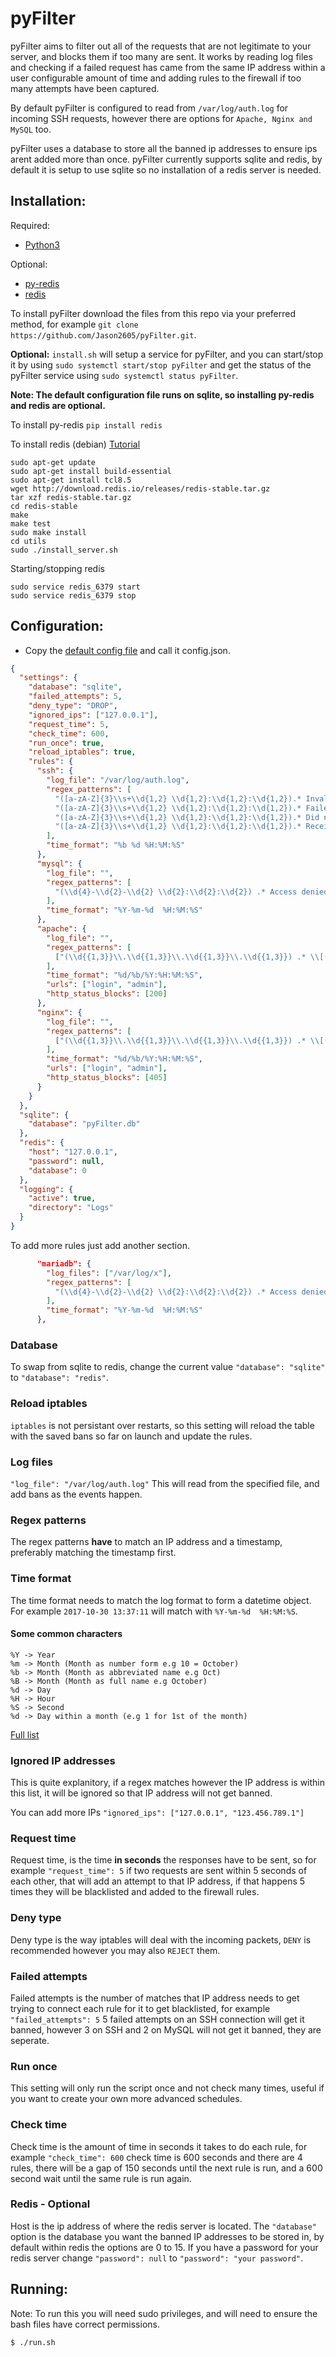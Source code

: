 # pyFilter
pyFilter aims to filter out all of the requests that are not legitimate to your server, and blocks them if too many are sent. It works by reading log files and checking if a failed request has came from the same IP address within a user configurable amount of time and adding rules to the firewall if too many attempts have been captured.

By default pyFilter is configured to read from `/var/log/auth.log` for incoming SSH requests, however there are options for `Apache, Nginx and MySQL` too.

pyFilter uses a database to store all the banned ip addresses to ensure ips arent added more than once. pyFilter currently supports sqlite and redis, by default it is setup to use sqlite so no installation of a redis server is needed.

Installation:
-------------

Required:
- [Python3](http://www.python.org)

Optional:
- [py-redis](https://pypi.python.org/pypi/redis)
- [redis](https://redis.io)

To install pyFilter download the files from this repo via your preferred method, for example `git clone https://github.com/Jason2605/pyFilter.git`.

**Optional:** `install.sh` will setup a service for pyFilter, and you can start/stop it by using `sudo systemctl start/stop pyFilter` and get the status of the pyFilter service using `sudo systemctl status pyFilter`.

**Note: The default configuration file runs on sqlite, so installing py-redis and redis are optional.**

To install py-redis
  `pip install redis`
  
To install redis (debian)
[Tutorial](https://www.digitalocean.com/community/tutorials/how-to-install-and-use-redis)
   ```
   sudo apt-get update
   sudo apt-get install build-essential
   sudo apt-get install tcl8.5
   wget http://download.redis.io/releases/redis-stable.tar.gz
   tar xzf redis-stable.tar.gz
   cd redis-stable
   make
   make test
   sudo make install
   cd utils
   sudo ./install_server.sh
   ```
   
Starting/stopping redis
  ```
  sudo service redis_6379 start
  sudo service redis_6379 stop
  ```
  
Configuration:
-------------

- Copy the [default config file](https://github.com/Jason2605/pyFilter/blob/master/Config/config.default.json) and call it config.json.
```json
{
  "settings": {
    "database": "sqlite",
    "failed_attempts": 5,
    "deny_type": "DROP",
    "ignored_ips": ["127.0.0.1"],
    "request_time": 5,
    "check_time": 600,
    "run_once": true,
    "reload_iptables": true,
    "rules": {
      "ssh": {
        "log_file": "/var/log/auth.log",
        "regex_patterns": [
          "([a-zA-Z]{3}\\s+\\d{1,2} \\d{1,2}:\\d{1,2}:\\d{1,2}).* Invalid user .* from (.*) port (.*)",
          "([a-zA-Z]{3}\\s+\\d{1,2} \\d{1,2}:\\d{1,2}:\\d{1,2}).* Failed password for .* from (.*) port (.*)",
          "([a-zA-Z]{3}\\s+\\d{1,2} \\d{1,2}:\\d{1,2}:\\d{1,2}).* Did not receive identification string from (.*) port (.*)",
          "([a-zA-Z]{3}\\s+\\d{1,2} \\d{1,2}:\\d{1,2}:\\d{1,2}).* Received disconnect from (.*) port (.*):\\d{0,4}: .*"
        ],
        "time_format": "%b %d %H:%M:%S"
      },
      "mysql": {
        "log_file": "",
        "regex_patterns": [
          "(\\d{4}-\\d{2}-\\d{2} \\d{2}:\\d{2}:\\d{2}) .* Access denied for user '.*'@'(.*)' .*"
        ],
        "time_format": "%Y-%m-%d  %H:%M:%S"
      },
      "apache": {
        "log_file": "",
        "regex_patterns": [
          ["(\\d{{1,3}}\\.\\d{{1,3}}\\.\\d{{1,3}}\\.\\d{{1,3}}) .* \\[(.*)\\] \"POST /({}) HTTP/1.1\" (\\d{{0,3}})", "urls"]
        ],
        "time_format": "%d/%b/%Y:%H:%M:%S",
        "urls": ["login", "admin"],
        "http_status_blocks": [200]
      },
      "nginx": {
        "log_file": "",
        "regex_patterns": [
          ["(\\d{{1,3}}\\.\\d{{1,3}}\\.\\d{{1,3}}\\.\\d{{1,3}}) .* \\[(.*)\\] \"POST /({}) HTTP/1.1\" (\\d{{0,3}})", "urls"]
        ],
        "time_format": "%d/%b/%Y:%H:%M:%S",
        "urls": ["login", "admin"],
        "http_status_blocks": [405]
      }
    }
  },
  "sqlite": {
    "database": "pyFilter.db"
  },
  "redis": {
    "host": "127.0.0.1",
    "password": null,
    "database": 0
  },
  "logging": {
    "active": true,
    "directory": "Logs"
  }
}
```
To add more rules just add another section.
```json
      "mariadb": {
        "log_files": ["/var/log/x"],
        "regex_patterns": [
          "(\\d{4}-\\d{2}-\\d{2} \\d{2}:\\d{2}:\\d{2}) .* Access denied for user '.*'@'(.*)' .*"
        ],
        "time_format": "%Y-%m-%d  %H:%M:%S"
      },
```
### Database

To swap from sqlite to redis, change the current value `"database": "sqlite"` to `"database": "redis"`.

### Reload iptables

`iptables` is not persistant over restarts, so this setting will reload the table with the saved bans so far on launch and update the rules.

### Log files

`"log_file": "/var/log/auth.log"` This will read from the specified file, and add bans as the events happen. 

### Regex patterns

The regex patterns **have** to match an IP address and a timestamp, preferably matching the timestamp first.

### Time format

The time format needs to match the log format to form a datetime object. For example `2017-10-30 13:37:11` will match with `%Y-%m-%d  %H:%M:%S`.

#### Some common characters
```
%Y -> Year
%m -> Month (Month as number form e.g 10 = October)
%b -> Month (Month as abbreviated name e.g Oct)
%B -> Month (Month as full name e.g October)
%d -> Day
%H -> Hour
%S -> Second
%d -> Day within a month (e.g 1 for 1st of the month)
```
[Full list](https://docs.python.org/3/library/datetime.html#strftime-strptime-behavior)

### Ignored IP addresses

This is quite explanitory, if a regex matches however the IP address is within this list, it will be ignored so that IP address will not get banned.

You can add more IPs
`"ignored_ips": ["127.0.0.1", "123.456.789.1"]`

### Request time

Request time, is the time **in seconds** the responses have to be sent, so for example `"request_time": 5` if two requests are sent within 5 seconds of each other, that will add an attempt to that IP address, if that happens 5 times they will be blacklisted and added to the firewall rules. 

### Deny type

Deny type is the way iptables will deal with the incoming packets, `DENY` is recommended however you may also `REJECT` them.

### Failed attempts

Failed attempts is the number of matches that IP address needs to get trying to connect each rule for it to get blacklisted, for example `"failed_attempts": 5` 5 failed attempts on an SSH connection will get it banned, however 3 on SSH and 2 on MySQL will not get it banned, they are seperate.

### Run once

This setting will only run the script once and not check many times, useful if you want to create your own more advanced schedules.

### Check time

Check time is the amount of time in seconds it takes to do each rule, for example `"check_time": 600` check time is 600 seconds and there are 4 rules, there will be a gap of 150 seconds until the next rule is run, and a 600 second wait until the same rule is run again.

### Redis - Optional

Host is the ip address of where the redis server is located. The `"database"` option is the database you want the banned IP addresses to be stored in, by default within redis the options are 0 to 15. If you have a password for your redis server change `"password": null` to `"password": "your password"`.

Running:
--------
Note: To run this you will need sudo privileges, and will need to ensure the bash files have correct permissions.
```
$ ./run.sh
```
